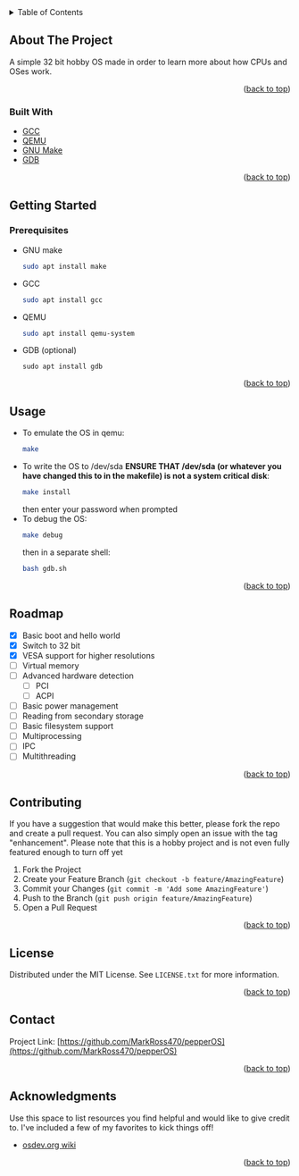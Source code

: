 <div id="top"></div>

<!-- TABLE OF CONTENTS -->
<details>
  <summary>Table of Contents</summary>
  <ol>
    <li>
      <a href="#about-the-project">About The Project</a>
      <ul>
        <li><a href="#built-with">Built With</a></li>
      </ul>
    </li>
    <li>
      <a href="#getting-started">Getting Started</a>
      <ul>
        <li><a href="#prerequisites">Prerequisites</a></li>
        <li><a href="#installation">Installation</a></li>
      </ul>
    </li>
    <li><a href="#usage">Usage</a></li>
    <li><a href="#roadmap">Roadmap</a></li>
    <li><a href="#contributing">Contributing</a></li>
    <li><a href="#license">License</a></li>
    <li><a href="#contact">Contact</a></li>
    <li><a href="#acknowledgments">Acknowledgments</a></li>
  </ol>
</details>



<!-- ABOUT THE PROJECT -->
## About The Project

A simple 32 bit hobby OS made in order to learn more about how CPUs and OSes work.

<p align="right">(<a href="#top">back to top</a>)</p>



### Built With

* [GCC](https://gcc.gnu.org/)
* [QEMU](https://qemu.org/)
* [GNU Make](https://gnu.org/software/make/)
* [GDB](https://www.sourceware.org/gdb/)

<p align="right">(<a href="#top">back to top</a>)</p>

<!-- GETTING STARTED -->
## Getting Started

### Prerequisites

* GNU make
  ```sh
  sudo apt install make
  ```
* GCC
  ```sh
  sudo apt install gcc
  ```
* QEMU
  ```sh
  sudo apt install qemu-system
  ```
* GDB (optional)
  ```
  sudo apt install gdb
  ```

<p align="right">(<a href="#top">back to top</a>)</p>



<!-- USAGE EXAMPLES -->
## Usage

* To emulate the OS in qemu:
  ```sh
  make
  ```
* To write the OS to /dev/sda **ENSURE THAT /dev/sda (or whatever you have changed this to in the makefile) is not a system critical disk**:
  ```sh
  make install
  ```
  then enter your password when prompted
* To debug the OS:
  ```sh
  make debug
  ```
  then in a separate shell:
  ```sh
  bash gdb.sh
  ```

<p align="right">(<a href="#top">back to top</a>)</p>



<!-- ROADMAP -->
## Roadmap

- [x] Basic boot and hello world
- [x] Switch to 32 bit
- [x] VESA support for higher resolutions
- [ ] Virtual memory
- [ ] Advanced hardware detection
    - [ ] PCI
    - [ ] ACPI
- [ ] Basic power management
- [ ] Reading from secondary storage
- [ ] Basic filesystem support
- [ ] Multiprocessing
- [ ] IPC
- [ ] Multithreading

<p align="right">(<a href="#top">back to top</a>)</p>



<!-- CONTRIBUTING -->
## Contributing

If you have a suggestion that would make this better, please fork the repo and create a pull request. You can also simply open an issue with the tag "enhancement".
Please note that this is a hobby project and is not even fully featured enough to turn off yet

1. Fork the Project
2. Create your Feature Branch (`git checkout -b feature/AmazingFeature`)
3. Commit your Changes (`git commit -m 'Add some AmazingFeature'`)
4. Push to the Branch (`git push origin feature/AmazingFeature`)
5. Open a Pull Request

<p align="right">(<a href="#top">back to top</a>)</p>

<!-- LICENSE -->
## License

Distributed under the MIT License. See `LICENSE.txt` for more information.

<p align="right">(<a href="#top">back to top</a>)</p>

<!-- CONTACT -->
## Contact

Project Link: [https://github.com/MarkRoss470/pepperOS](https://github.com/MarkRoss470/pepperOS)

<p align="right">(<a href="#top">back to top</a>)</p>

<!-- ACKNOWLEDGMENTS -->
## Acknowledgments

Use this space to list resources you find helpful and would like to give credit to. I've included a few of my favorites to kick things off!

* [osdev.org wiki](https://wiki.osdev.org)

<p align="right">(<a href="#top">back to top</a>)</p>
